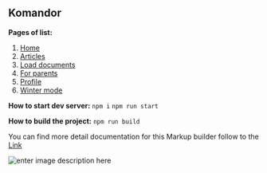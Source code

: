 ## Komandor
**Pages of list:** 
 1. [Home](https://pashkes.github.io/komandor)
 2. [Articles](https://pashkes.github.io/komandor/articles)
 3. [Load documents](https://pashkes.github.io/komandor/load-documents)
 4. [For parents](https://pashkes.github.io/komandor/parents)
 5. [Profile](https://pashkes.github.io/komandor/profile)
 6. [Winter mode](https://pashkes.github.io/komandor/winter)

**How to start dev server:**
    `npm i`
    `npm run start`
   
   **How to build the project:**
    `npm run build`
    
   You can find more detail documentation for this Markup builder follow to the [Link](https://github.com/pashkes/tars-doc/blob/master/README.md)

![enter image description here](https://lh3.googleusercontent.com/twuDf6MX6B6iVo_8o-aYo_ONP_AsHIrqOe7fVKTED4m80W6hFggDwO1afQWmOC6bUa4X7JsXWRZB=s800 "Preview photo")
